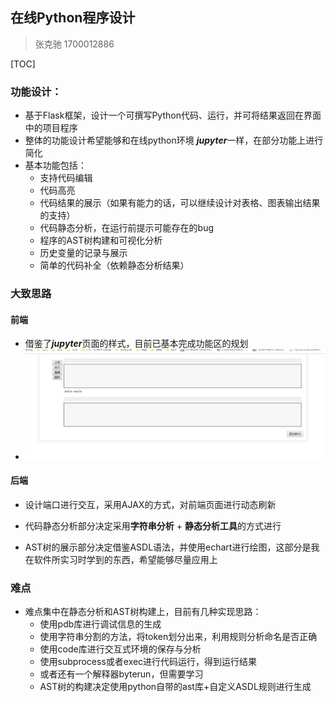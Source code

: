 ## 在线Python程序设计

> 张克驰 1700012886

[TOC]

### 功能设计：

- 基于Flask框架，设计一个可撰写Python代码、运行，并可将结果返回在界面中的项目程序
- 整体的功能设计希望能够和在线python环境 ***jupyter***一样，在部分功能上进行简化
- 基本功能包括：
  - 支持代码编辑
  - 代码高亮
  - 代码结果的展示（如果有能力的话，可以继续设计对表格、图表输出结果的支持）
  - 代码静态分析，在运行前提示可能存在的bug
  - 程序的AST树构建和可视化分析
  - 历史变量的记录与展示
  - 简单的代码补全（依赖静态分析结果）

### 大致思路

#### 前端

- 借鉴了***jupyter***页面的样式，目前已基本完成功能区的规划
- ![1591028077659](assets/1591028077659.png)

#### 后端

- 设计端口进行交互，采用AJAX的方式，对前端页面进行动态刷新

- 代码静态分析部分决定采用**字符串分析** + **静态分析工具**的方式进行

- AST树的展示部分决定借鉴ASDL语法，并使用echart进行绘图，这部分是我在软件所实习时学到的东西，希望能够尽量应用上

  


### 难点

- 难点集中在静态分析和AST树构建上，目前有几种实现思路：
  - 使用pdb库进行调试信息的生成
  - 使用字符串分割的方法，将token划分出来，利用规则分析命名是否正确
  - 使用code库进行交互式环境的保存与分析
  - 使用subprocess或者exec进行代码运行，得到运行结果
  - 或者还有一个解释器byterun，但需要学习
  - AST树的构建决定使用python自带的ast库+自定义ASDL规则进行生成